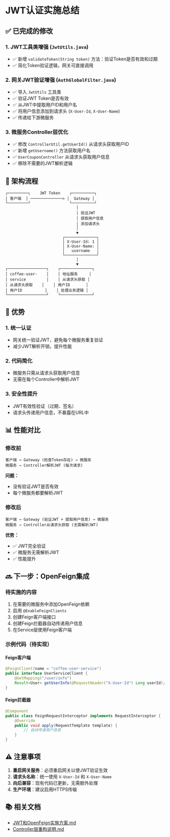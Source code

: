 # JWT认证实施总结

## ✅ 已完成的修改

### 1. JWT工具类增强 (`JwtUtils.java`)
- ✅ 新增 `validateToken(String token)` 方法：验证Token是否有效和过期
- ✅ 简化Token验证逻辑，网关可直接调用

### 2. 网关JWT验证增强 (`AuthGlobalFilter.java`)
- ✅ 导入 `JwtUtils` 工具类
- ✅ 验证JWT Token是否有效
- ✅ 从JWT中提取用户ID和用户名
- ✅ 将用户信息添加到请求头 (`X-User-Id`, `X-User-Name`)
- ✅ 传递给下游微服务

### 3. 微服务Controller层优化
- ✅ 修改 `ControllerUtil.getUserId()` 从请求头获取用户ID
- ✅ 新增 `getUsername()` 方法获取用户名
- ✅ `UserCouponController` 从请求头获取用户信息
- ✅ 移除不需要的JWT解析逻辑

## 📝 架构流程

```
┌─────────┐    JWT Token    ┌──────────┐
│ 客户端  │ ──────────────> │  Gateway │
└─────────┘                 └──────────┘
                               │
                               │ 验证JWT
                               │ 提取用户信息
                               │ 添加请求头
                               │
                               ▼
                         ┌──────────────┐
                         │ X-User-Id: 1 │
                         │ X-User-Name: │
                         │   username   │
                         └──────────────┘
                               │
                               ▼
┌─────────────────┐    ┌──────────────┐
│ coffee-user-    │    │ 地址服务     │
│ service         │    │ 从请求头获取 │
│ 从请求头获取    │    │ 用户ID       │
│ 用户ID          │    │ 处理业务逻辑 │
└─────────────────┘    └──────────────┘
```

## 🎯 优势

### 1. 统一认证
- 网关统一验证JWT，避免每个微服务重复验证
- 减少JWT解析开销，提升性能

### 2. 代码简化
- 微服务只需从请求头获取用户信息
- 无需在每个Controller中解析JWT

### 3. 安全性提升
- JWT有效性验证（过期、签名）
- 请求头传递用户信息，不暴露在URL中

## 📊 性能对比

### 修改前
```
客户端 → Gateway (检查Token存在) → 微服务
微服务 → Controller解析JWT (每次请求)
```

**问题：**
- 没有验证JWT是否有效
- 每个微服务都要解析JWT

### 修改后
```
客户端 → Gateway (验证JWT + 提取用户信息) → 微服务
微服务 → Controller从请求头获取 (无需解析JWT)
```

**优势：**
- ✅ JWT完全验证
- ✅ 微服务无需解析JWT
- ✅ 性能提升

## 🔜 下一步：OpenFeign集成

### 待实施的内容
1. 在需要的微服务中添加OpenFeign依赖
2. 启用 `@EnableFeignClients`
3. 创建Feign客户端接口
4. 创建Feign拦截器自动传递用户信息
5. 在Service层使用Feign客户端

### 示例代码（待实现）

#### Feign客户端
```java
@FeignClient(name = "coffee-user-service")
public interface UserServiceClient {
    @GetMapping("/user/info")
    Result<User> getUserInfo(@RequestHeader("X-User-Id") Long userId);
}
```

#### Feign拦截器
```java
@Component
public class FeignRequestInterceptor implements RequestInterceptor {
    @Override
    public void apply(RequestTemplate template) {
        // 自动传递用户信息
    }
}
```

## ⚠️ 注意事项

1. **重启网关服务**：必须重启网关以使JWT验证生效
2. **请求头名称**：统一使用 `X-User-Id` 和 `X-User-Name`
3. **向后兼容**：现有代码已更新，无需额外处理
4. **生产环境**：建议启用HTTPS传输

## 📚 相关文档

- [JWT和OpenFeign实施方案.md](./JWT和OpenFeign实施方案.md)
- [Controller层重构说明.md](./Controller层重构说明.md)










